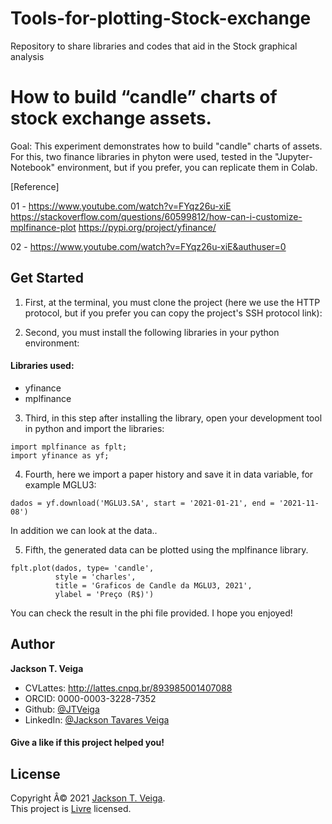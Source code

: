 # Tools-for-plotting-Stock-exchange
Repository to share libraries and codes that aid in the Stock graphical analysis

# How to build “candle” charts of stock exchange assets.

Goal:
This experiment demonstrates how to build "candle" charts of assets.
For this, two finance libraries in phyton were used, tested in the "Jupyter-Notebook" environment, but if you prefer, you can replicate them in Colab.

[Reference]

01 - https://www.youtube.com/watch?v=FYqz26u-xiE
https://stackoverflow.com/questions/60599812/how-can-i-customize-mplfinance-plot
https://pypi.org/project/yfinance/

02 - https://www.youtube.com/watch?v=FYqz26u-xiE&authuser=0

## Get Started
1. First, at the terminal, you must clone the project (here we use the HTTP protocol, but if you prefer you can copy the project's SSH protocol link):

2. Second, you must install the following libraries in your python environment:

#### Libraries used:
* yfinance
* mplfinance

3. Third, in this step after installing the library, open your development tool in python and import the libraries:

```
import mplfinance as fplt;
import yfinance as yf;
```
4. Fourth, here we import a paper history and save it in data variable, for example MGLU3:

```
dados = yf.download('MGLU3.SA', start = '2021-01-21', end = '2021-11-08')
```
In addition we can look at the data..

5. Fifth, the generated data can be plotted using the mplfinance library.

```
fplt.plot(dados, type= 'candle',
          style = 'charles',
          title = 'Graficos de Candle da MGLU3, 2021',
          ylabel = 'Preço (R$)')
```
You can check the result in the phi file provided.
I hope you enjoyed!


## Author

**Jackson T. Veiga**

* CVLattes: http://lattes.cnpq.br/893985001407088
* ORCID: 0000-0003-3228-7352
* Github: [@JTVeiga](https://github.com/JTVeiga/)
* LinkedIn: [@Jackson Tavares Veiga](https://www.linkedin.com/in/jackson-tavares-veiga-37b3a36a/)

#### Give a like if this project helped you!

## License

Copyright Â© 2021 [Jackson T. Veiga](https://github.com/JTVeiga).<br />
This project is [Livre](Livre) licensed.
